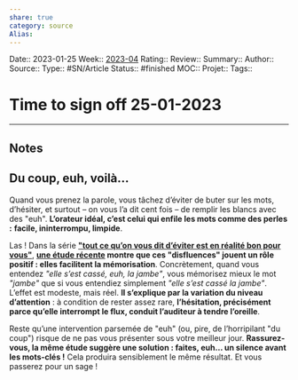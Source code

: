 ```yaml
---
share: true 
category: source
Alias:
---
```

Date:: 2023-01-25
Week:: [2023-04](2023-04.md)
Rating::
Review:: 
Summary:: 
Author::
Source:: 
Type:: #SN/Article 
Status:: #finished 
MOC::
Projet:: 
Tags:: 

# Time to sign off 25-01-2023


***

## Notes

## Du coup, euh, voilà…

Quand vous prenez la parole, vous tâchez d’éviter de buter sur les mots, d’hésiter, et surtout – on vous l’a dit cent fois – de remplir les blancs avec des "euh". **L’orateur idéal, c’est celui qui enfile les mots comme des perles :** **facile, ininterrompu, limpide**.    

Las ! Dans la série **["tout ce qu’on vous dit d’éviter est en réalité bon pour vous"](http://go.timetosignoff.fr/lnk/AAAAADGy4iUAActfCsoAAADcCOYAAAAAtZ4AAC8UAAk9yQBj0WSnt-7HhLLvT5CMdcQKPZuQWQAIwzU/22/Gr0c8WLH9oknCyLBlkmg1w/aHR0cHM6Ly93d3cuYW1hem9uLmZyL0V2ZXJ5dGhpbmctQmFkLUdvb2QtWW91LUFjdHVhbGx5L2RwLzE1OTQ0ODE5NDY)**, **[une étude récente](http://go.timetosignoff.fr/lnk/AAAAADGy4iUAActfCsoAAADcCOYAAAAAtZ4AAC8UAAk9yQBj0WSnt-7HhLLvT5CMdcQKPZuQWQAIwzU/23/DE41b5MaN9wV_i4pnW6WAQ/aHR0cHM6Ly9pci52YW5kZXJiaWx0LmVkdS9iaXRzdHJlYW0vaGFuZGxlLzE4MDMvMTYxMzEvRElBQ0hFSy1USEVTSVMtMjAyMC5wZGY_c2VxdWVuY2U9MSZpc0FsbG93ZWQ9eQ) montre que ces "disfluences" jouent un rôle positif : elles facilitent la mémorisation**. Concrètement, quand vous entendez _"elle s’est cassé, euh, la jambe"_, vous mémorisez mieux le mot _"jambe"_ que si vous entendiez simplement _"elle s’est cassé la jambe"_. L’effet est modeste, mais réel. **Il s’explique par la variation du niveau d’attention** : à condition de rester assez rare, **l’hésitation, précisément parce qu’elle interrompt le flux, conduit l’auditeur à tendre l’oreille**.  

Reste qu’une intervention parsemée de "euh" (ou, pire, de l’horripilant "du coup") risque de ne pas vous présenter sous votre meilleur jour. **Rassurez-vous, la même étude suggère une solution : faites, euh… un silence avant les mots-clés !** Cela produira sensiblement le même résultat. Et vous passerez pour un sage !